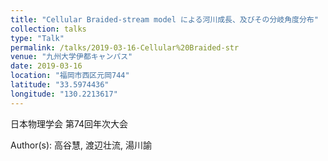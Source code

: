 ```yaml
---
title: "Cellular Braided-stream model による河川成長、及びその分岐角度分布"
collection: talks
type: "Talk"
permalink: /talks/2019-03-16-Cellular%20Braided-str
venue: "九州大学伊都キャンパス"
date: 2019-03-16
location: "福岡市西区元岡744"
latitude: "33.5974436"
longitude: "130.2213617"
---
```


日本物理学会 第74回年次大会

Author(s): 高谷慧, 渡辺壮流, 湯川諭
